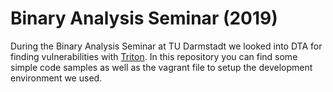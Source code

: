 # Binary Analysis Seminar (2019)

During the Binary Analysis Seminar at TU Darmstadt we looked into DTA for finding vulnerabilities with [Triton](https://triton.quarkslab.com/).
In this repository you can find some simple code samples as well as the vagrant file to setup the development environment we used.

